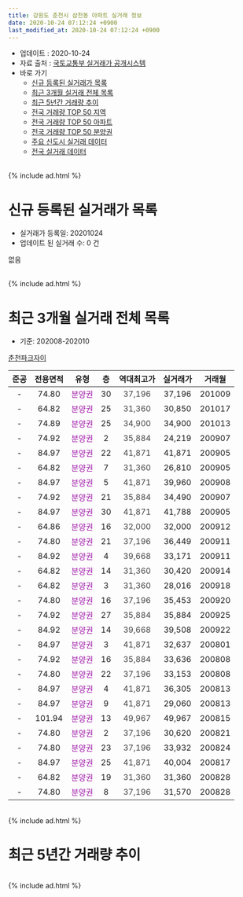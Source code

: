 ```yaml
---
title: 강원도 춘천시 삼천동 아파트 실거래 정보
date: 2020-10-24 07:12:24 +0900
last_modified_at: 2020-10-24 07:12:24 +0900
---
```


* 업데이트 : 2020-10-24
* 자료 출처 : [국토교통부 실거래가 공개시스템](http://rt.molit.go.kr)
* 바로 가기
    * [신규 등록된 실거래가 목록](#신규-등록된-실거래가-목록)
    * [최근 3개월 실거래 전체 목록](#최근-3개월-실거래-전체-목록)
    * [최근 5년간 거래량 추이](#최근-5년간-거래량-추이)
    * [전국 거래량 TOP 50 지역](https://inasie.github.io/apt-trade-info/최근-3개월-전국에서-가장-거래가-많이-발생한-지역)
    * [전국 거래량 TOP 50 아파트](https://inasie.github.io/apt-trade-info/최근-3개월-전국에서-가장-거래가-많이-발생한-아파트)
    * [전국 거래량 TOP 50 분양권](https://inasie.github.io/apt-trade-info/최근-3개월-전국에서-가장-거래가-많이-발생한-분양권)
    * [주요 신도시 실거래 데이터](https://inasie.github.io/apt-trade-info/주요-신도시)
    * [전국 실거래 데이터](https://inasie.github.io/apt-trade-info/전국)
<br>
{% include ad.html %}
<br>

# 신규 등록된 실거래가 목록
* 실거래가 등록일: 20201024
* 업데이트 된 실거래 수: 0 건

없음

<br>
{% include ad.html %}
<br>

# 최근 3개월 실거래 전체 목록
* 기준: 202008-202010


[춘천파크자이](https://search.naver.com/search.naver?query=%EA%B0%95%EC%9B%90%EB%8F%84+%EC%B6%98%EC%B2%9C%EC%8B%9C+%EC%82%BC%EC%B2%9C%EB%8F%99+%EC%B6%98%EC%B2%9C%ED%8C%8C%ED%81%AC%EC%9E%90%EC%9D%B4)

|준공|전용면적|유형|층|역대최고가|실거래가|거래월|
|:---:|:---:|:---:|:---:|:---:|:---:|:---:|
|-|74.80|<span style="color:#9C11A5">분양권</span>|30|<span style="color:#444444">37,196</span>|37,196|201009|
|-|64.82|<span style="color:#9C11A5">분양권</span>|25|<span style="color:#444444">31,360</span>|30,850|201017|
|-|74.89|<span style="color:#9C11A5">분양권</span>|25|<span style="color:#444444">34,900</span>|34,900|201013|
|-|74.92|<span style="color:#9C11A5">분양권</span>|2|<span style="color:#444444">35,884</span>|24,219|200907|
|-|84.97|<span style="color:#9C11A5">분양권</span>|22|<span style="color:#444444">41,871</span>|41,871|200905|
|-|64.82|<span style="color:#9C11A5">분양권</span>|7|<span style="color:#444444">31,360</span>|26,810|200905|
|-|84.97|<span style="color:#9C11A5">분양권</span>|5|<span style="color:#444444">41,871</span>|39,960|200908|
|-|74.92|<span style="color:#9C11A5">분양권</span>|21|<span style="color:#444444">35,884</span>|34,490|200907|
|-|84.97|<span style="color:#9C11A5">분양권</span>|30|<span style="color:#444444">41,871</span>|41,788|200905|
|-|64.86|<span style="color:#9C11A5">분양권</span>|16|<span style="color:#444444">32,000</span>|32,000|200912|
|-|74.80|<span style="color:#9C11A5">분양권</span>|21|<span style="color:#444444">37,196</span>|36,449|200911|
|-|84.92|<span style="color:#9C11A5">분양권</span>|4|<span style="color:#444444">39,668</span>|33,171|200911|
|-|64.82|<span style="color:#9C11A5">분양권</span>|14|<span style="color:#444444">31,360</span>|30,420|200914|
|-|64.82|<span style="color:#9C11A5">분양권</span>|3|<span style="color:#444444">31,360</span>|28,016|200918|
|-|74.80|<span style="color:#9C11A5">분양권</span>|16|<span style="color:#444444">37,196</span>|35,453|200920|
|-|74.92|<span style="color:#9C11A5">분양권</span>|27|<span style="color:#444444">35,884</span>|35,884|200925|
|-|84.92|<span style="color:#9C11A5">분양권</span>|14|<span style="color:#444444">39,668</span>|39,508|200922|
|-|84.97|<span style="color:#9C11A5">분양권</span>|3|<span style="color:#444444">41,871</span>|32,637|200801|
|-|74.92|<span style="color:#9C11A5">분양권</span>|16|<span style="color:#444444">35,884</span>|33,636|200808|
|-|74.80|<span style="color:#9C11A5">분양권</span>|22|<span style="color:#444444">37,196</span>|33,153|200808|
|-|84.97|<span style="color:#9C11A5">분양권</span>|4|<span style="color:#444444">41,871</span>|36,305|200813|
|-|84.97|<span style="color:#9C11A5">분양권</span>|9|<span style="color:#444444">41,871</span>|29,060|200813|
|-|101.94|<span style="color:#9C11A5">분양권</span>|13|<span style="color:#444444">49,967</span>|49,967|200815|
|-|74.80|<span style="color:#9C11A5">분양권</span>|2|<span style="color:#444444">37,196</span>|30,620|200821|
|-|74.80|<span style="color:#9C11A5">분양권</span>|23|<span style="color:#444444">37,196</span>|33,932|200824|
|-|84.97|<span style="color:#9C11A5">분양권</span>|25|<span style="color:#444444">41,871</span>|40,004|200817|
|-|64.82|<span style="color:#9C11A5">분양권</span>|19|<span style="color:#444444">31,360</span>|31,360|200828|
|-|74.80|<span style="color:#9C11A5">분양권</span>|8|<span style="color:#444444">37,196</span>|31,570|200828|


<br>
{% include ad.html %}
<br>

# 최근 5년간 거래량 추이


<div style="width:100%;">
    <canvas id="deal_progress" height="200"></canvas>
</div>

<script>
new Chart(document.getElementById("deal_progress"), {
    type: 'line',
    data: {
        labels: ['201510','201511','201512','201601','201602','201603','201604','201605','201606','201607','201608','201609','201610','201611','201612','201701','201702','201703','201704','201705','201706','201707','201708','201709','201710','201711','201712','201801','201802','201803','201804','201805','201806','201807','201808','201809','201810','201811','201812','201901','201902','201903','201904','201905','201906','201907','201908','201909','201910','201911','201912','202001','202002','202003','202004','202005','202006','202007','202008','202009','202010'],
        datasets: [{
            label: '매매',
            pointRadius: 1,
            data: [0, 0, 0, 0, 0, 0, 0, 0, 0, 0, 0, 0, 0, 0, 0, 0, 0, 0, 0, 0, 0, 0, 0, 0, 0, 0, 0, 125, 192, 86, 45, 9, 6, 5, 6, 5, 2, 6, 2, 5, 10, 7, 3, 3, 6, 10, 13, 7, 19, 11, 17, 21, 20, 13, 15, 15, 12, 8, 11, 14, 3],
            borderColor: "rgba(255, 201, 14, 1)",
            backgroundColor: "rgba(255, 201, 14, 0.5)",
            fill: false,
            lineTension: 0
        },{
            label: '전월세',
            pointRadius: 1,
            data: [0, 0, 0, 0, 0, 0, 0, 0, 0, 0, 0, 0, 0, 0, 0, 0, 0, 0, 0, 0, 0, 0, 0, 0, 0, 0, 0, 0, 0, 0, 0, 0, 0, 0, 0, 0, 0, 0, 0, 0, 0, 0, 0, 0, 0, 0, 0, 0, 0, 0, 0, 0, 0, 0, 0, 0, 0, 0, 0, 0, 0],
            borderColor: "rgba(0, 141, 185, 1)",
            backgroundColor: "rgba(0, 141, 185, 0.5)",
            fill: false,
            lineTension: 0
        }
        ]
    },
    options: {
        responsive: true,
        title: {
            display: false
        },
        tooltips: {
            mode: 'index',
            intersect: false
        },
        hover: {
            mode: 'nearest',
            intersect: true
        },
        scales: {
            xAxes: [{
                display: true,
                scaleLabel: {
                    display: true,
                    labelString: '년/월'
                }
            }],
            yAxes: [{
                display: true,
                ticks: {
                    suggestedMin: 0,
                },
                scaleLabel: {
                    display: true,
                    labelString: '실거래 수'
                }
            }]
        }
    }
});

</script>


<br>
{% include ad.html %}
<br>

